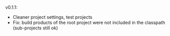 v0.1.1:

* Cleaner project settings, test projects
* Fix: build products of the root project were not included in the classpath (sub-projects still ok)
